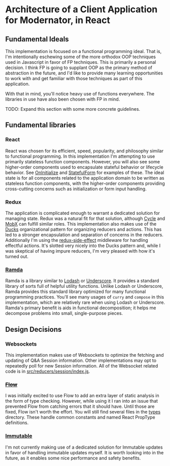 # Architecture of a Client Application for Modernator, in React

## Fundamental Ideals

This implementation is focused on a functional programming ideal. That is, I'm
intentionally eschewing some of the more orthodox OOP techniques used in
Javascript in favor of FP techniques. This is primarily a personal decision. I
think FP is going to supplant OOP as the primary method of abstraction in the
future, and I'd like to provide many learning opportunities to work with and get
familiar with those techniques as part of this application.

With that in mind, you'll notice heavy use of functions everywhere. The
libraries in use have also been chosen with FP in mind.

TODO: Expand this section with some more concrete guidelines.

## Fundamental libraries

### React

React was chosen for its efficient, speed, popularity, and philosophy similar to
functional programming. In this implementation I'm attempting to use primarily
stateless function components. However, you will also see some higher-order
components used to encapsulate stateful behavior or lifecycle behavior. See
[OnInitialize](src/components/on-initialize.jsx) and
[StatefulForm](src/components/stateful-form.jsx) for examples of these. The
ideal state is for all components related to the application domain to be
written as stateless function components, with the higher-order components
providing cross-cutting concerns such as initialization or form input handling.

### Redux

The application is complicated enough to warrant a dedicated solution for
managing state. Redux was a natural fit for that solution, although
[Cycle](https://cycle.js.org) and [MobX](https://mobxjs.github.io/mobx/) can
fulfill similar roles. This implementation also makes use of the
[Ducks](https://github.com/erikras/ducks-modular-redux) organizational pattern
for organizing reducers and actions. This has led to a stronger encapsulation
and separation of concerns in the reducers. Additionally I'm using the
[redux-side-effect](https://github.com/gregwebs/redux-side-effect) middleware
for handling effectful actions. It's slotted very nicely into the Ducks pattern
and, while I was skeptical of having impure reducers, I'm very pleased with how
it's turned out.

### [Ramda](http://ramdajs.com/)

Ramda is a library similar to [Lodash](https://lodash.com/) or
[Underscore](http://underscorejs.org/). It provides a standard library of sorts
full of helpful utility functions. Unlike Lodash or Underscore, Ramda provides
this standard library optimized for many functional programming practices.
You'll see many usages of `curry` and `compose` in this implementation, which
are relatively rare when using Lodash or Underscore. Ramda's primary benefit is
aids in functional decomposition; it helps me decompose problems into small,
single-purpose pieces.

## Design Decisions

### Websockets

This implementation makes use of Websockets to optimize the fetching and
updating of Q&A Session information. Other implementations may opt to repeatedly
poll for new Session information. All of the Websocket related code is in
[src/reducers/session/index.js](src/reducers/session/index.js).

### ~~[Flow](https://flowtype.org)~~

I was initially excited to use Flow to add an extra layer of static analysis in
the form of type checking. However, while using it I ran into an issue that
prevented Flow from catching errors that it should have. Until those are fixed,
Flow isn't worth the effort. You will still find several files in the
[types](src/types/) directory. These handle common constants and named React
PropType definitions.

### [Immutable](https://facebook.github.io/immutable-js/)

I'm not currently making use of a dedicated solution for Immutable updates in
favor of handling immutable updates myself. It is worth looking into in the
future, as it enables some nice performance and safety benefits.

